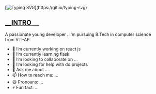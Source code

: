 [![Typing SVG](https://readme-typing-svg.demolab.com?font=Fira+Code&weight=500&pause=1000&color=F718BE&width=600&height=60&lines=Hi%2C+there%F0%9F%91%8B+This+is+Balaji+here!)](https://git.io/typing-svg)

[__INTRO ](__intro )__
-------------------------------------------------------------------------

A passionate young developer . I'm pursuing B.Tech in computer science from VIT-AP.
 
- 🔭 I’m currently working on react js
- 🌱 I’m currently learning flask
- 👯 I’m looking to collaborate on ...
- 🤔 I’m looking for help with do projects
- 💬 Ask me about ....
- 📫 How to reach me: ...
- 😄 Pronouns: ...
- ⚡ Fun fact: ...

